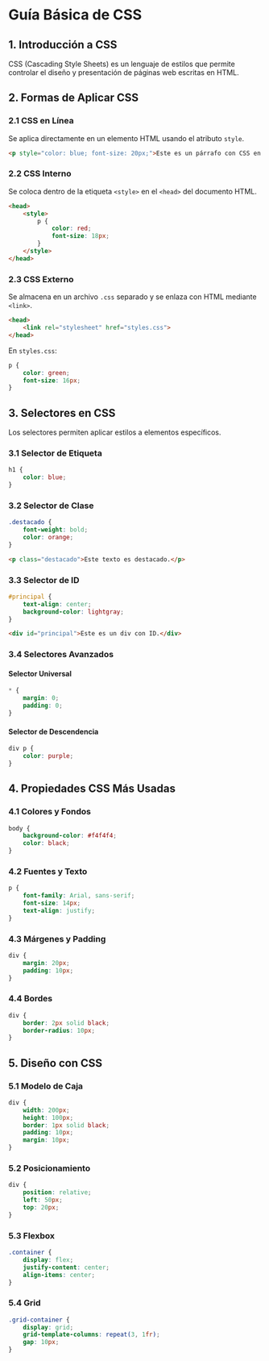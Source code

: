 # Guía Básica de CSS

## 1. Introducción a CSS
CSS (Cascading Style Sheets) es un lenguaje de estilos que permite controlar el diseño y presentación de páginas web escritas en HTML.

## 2. Formas de Aplicar CSS
### 2.1 CSS en Línea
Se aplica directamente en un elemento HTML usando el atributo `style`.
```html
<p style="color: blue; font-size: 20px;">Este es un párrafo con CSS en línea.</p>
```

### 2.2 CSS Interno
Se coloca dentro de la etiqueta `<style>` en el `<head>` del documento HTML.
```html
<head>
    <style>
        p {
            color: red;
            font-size: 18px;
        }
    </style>
</head>
```

### 2.3 CSS Externo
Se almacena en un archivo `.css` separado y se enlaza con HTML mediante `<link>`.
```html
<head>
    <link rel="stylesheet" href="styles.css">
</head>
```
En `styles.css`:
```css
p {
    color: green;
    font-size: 16px;
}
```

## 3. Selectores en CSS
Los selectores permiten aplicar estilos a elementos específicos.

### 3.1 Selector de Etiqueta
```css
h1 {
    color: blue;
}
```

### 3.2 Selector de Clase
```css
.destacado {
    font-weight: bold;
    color: orange;
}
```
```html
<p class="destacado">Este texto es destacado.</p>
```

### 3.3 Selector de ID
```css
#principal {
    text-align: center;
    background-color: lightgray;
}
```
```html
<div id="principal">Este es un div con ID.</div>
```

### 3.4 Selectores Avanzados
#### Selector Universal
```css
* {
    margin: 0;
    padding: 0;
}
```
#### Selector de Descendencia
```css
div p {
    color: purple;
}
```

## 4. Propiedades CSS Más Usadas
### 4.1 Colores y Fondos
```css
body {
    background-color: #f4f4f4;
    color: black;
}
```

### 4.2 Fuentes y Texto
```css
p {
    font-family: Arial, sans-serif;
    font-size: 14px;
    text-align: justify;
}
```

### 4.3 Márgenes y Padding
```css
div {
    margin: 20px;
    padding: 10px;
}
```

### 4.4 Bordes
```css
div {
    border: 2px solid black;
    border-radius: 10px;
}
```

## 5. Diseño con CSS
### 5.1 Modelo de Caja
```css
div {
    width: 200px;
    height: 100px;
    border: 1px solid black;
    padding: 10px;
    margin: 10px;
}
```

### 5.2 Posicionamiento
```css
div {
    position: relative;
    left: 50px;
    top: 20px;
}
```

### 5.3 Flexbox
```css
.container {
    display: flex;
    justify-content: center;
    align-items: center;
}
```

### 5.4 Grid
```css
.grid-container {
    display: grid;
    grid-template-columns: repeat(3, 1fr);
    gap: 10px;
}
```
